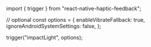 import { trigger } from "react-native-haptic-feedback";

// optional
const options = {
  enableVibrateFallback: true,
  ignoreAndroidSystemSettings: false,
};

trigger("impactLight", options);